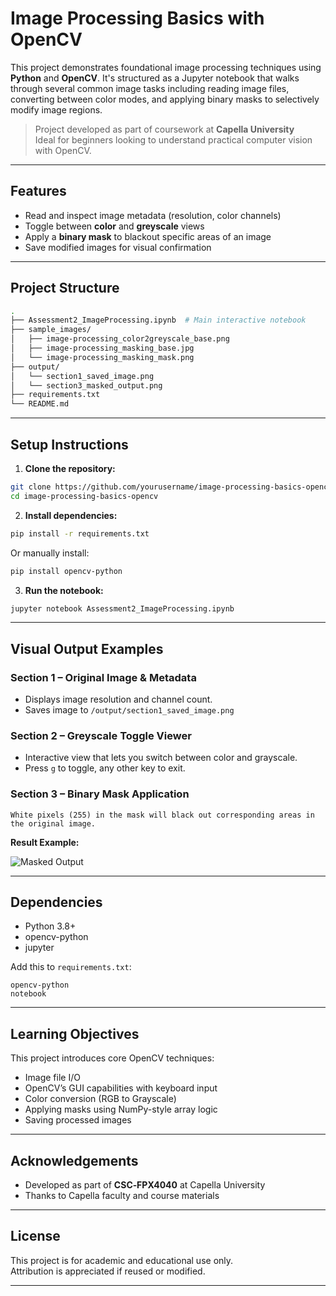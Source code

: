 
# Image Processing Basics with OpenCV

This project demonstrates foundational image processing techniques using **Python** and **OpenCV**. It's structured as a Jupyter notebook that walks through several common image tasks including reading image files, converting between color modes, and applying binary masks to selectively modify image regions.

> Project developed as part of coursework at **Capella University**  
> Ideal for beginners looking to understand practical computer vision with OpenCV.

---

## Features

- Read and inspect image metadata (resolution, color channels)
- Toggle between **color** and **greyscale** views
- Apply a **binary mask** to blackout specific areas of an image
- Save modified images for visual confirmation

---

## Project Structure

```bash
.
├── Assessment2_ImageProcessing.ipynb  # Main interactive notebook
├── sample_images/
│   ├── image-processing_color2greyscale_base.png
│   ├── image-processing_masking_base.jpg
│   └── image-processing_masking_mask.png
├── output/
│   └── section1_saved_image.png
│   └── section3_masked_output.png
├── requirements.txt
└── README.md
```

---

## Setup Instructions

1. **Clone the repository:**

```bash
git clone https://github.com/yourusername/image-processing-basics-opencv.git
cd image-processing-basics-opencv
```

2. **Install dependencies:**

```bash
pip install -r requirements.txt
```

Or manually install:

```bash
pip install opencv-python
```

3. **Run the notebook:**

```bash
jupyter notebook Assessment2_ImageProcessing.ipynb
```

---

## Visual Output Examples

### Section 1 – Original Image & Metadata
- Displays image resolution and channel count.
- Saves image to `/output/section1_saved_image.png`

### Section 2 – Greyscale Toggle Viewer  
- Interactive view that lets you switch between color and grayscale.
- Press `g` to toggle, any other key to exit.

### Section 3 – Binary Mask Application

```text
White pixels (255) in the mask will black out corresponding areas in the original image.
```

**Result Example:**

![Masked Output](output/section3_masked_output.png)

---

## Dependencies

- Python 3.8+
- opencv-python
- jupyter

Add this to `requirements.txt`:

```text
opencv-python
notebook
```

---

## Learning Objectives

This project introduces core OpenCV techniques:
- Image file I/O
- OpenCV’s GUI capabilities with keyboard input
- Color conversion (RGB to Grayscale)
- Applying masks using NumPy-style array logic
- Saving processed images

---

## Acknowledgements

- Developed as part of **CSC‑FPX4040** at Capella University
- Thanks to Capella faculty and course materials

---

## License

This project is for academic and educational use only.  
Attribution is appreciated if reused or modified.

---
